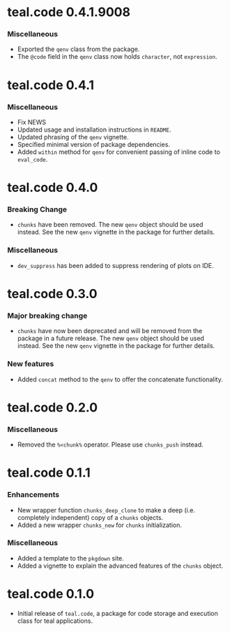 # teal.code 0.4.1.9008

### Miscellaneous

* Exported the `qenv` class from the package.
* The `@code` field in the `qenv` class now holds `character`, not `expression`.

# teal.code 0.4.1

### Miscellaneous
* Fix NEWS
* Updated usage and installation instructions in `README`.
* Updated phrasing of the `qenv` vignette.
* Specified minimal version of package dependencies.
* Added `within` method for `qenv` for convenient passing of inline code to `eval_code`.

# teal.code 0.4.0

### Breaking Change
* `chunks` have been removed. The new `qenv` object should be used instead. See the new `qenv` vignette in the package for further details.

### Miscellaneous
* `dev_suppress` has been added to suppress rendering of plots on IDE.

# teal.code 0.3.0

### Major breaking change
* `chunks` have now been deprecated and will be removed from the package in a future release. The new `qenv` object should be used instead. See the new `qenv` vignette in the package for further details.

### New features
* Added `concat` method to the `qenv` to offer the concatenate functionality.

# teal.code 0.2.0

### Miscellaneous
* Removed the `%<chunk%` operator. Please use `chunks_push` instead.

# teal.code 0.1.1

### Enhancements
* New wrapper function `chunks_deep_clone` to make a deep (i.e. completely independent) copy of a `chunks` objects.
* Added a new wrapper `chunks_new` for `chunks` initialization.

### Miscellaneous
* Added a template to the `pkgdown` site.
* Added a vignette to explain the advanced features of the `chunks` object.

# teal.code 0.1.0

* Initial release of `teal.code`, a package for code storage and execution class for teal applications.
